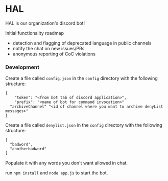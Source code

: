 # HAL

HAL is our organization's discord bot! 

Initial functionality roadmap
- detection and flagging of deprecated language in public channels
- notify the chat on new issues/PRs
- anonymous reporting of CoC violations

### Development

Create a file called `config.json` in the `config` directory with the following structure:

```
{
	"token": "<from bot tab of discord application>",
	"prefix": "<name of bot for command invocation>"
  "archiveChannel" "<id of channel where you want to archive denyList messages>"
}
```

Create a file called `denylist.json` in the `config` directory with the following structure:

```
[
  "badword",
  "anotherbadword"
]
```

Populate it with any words you don't want allowed in chat. 

run `npm install` and `node app.js` to start the bot.